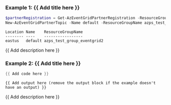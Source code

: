 ### Example 1: {{ Add title here }}
```powershell
$partnerRegistration = Get-AzEventGridPartnerRegistration -ResourceGroupName azps_test_group_eventgrid2 -Name azps-registration
New-AzEventGridPartnerTopic -Name default -ResourceGroupName azps_test_group_eventgrid2 -Location eastus -partnerRegistrationImmutableId $partnerRegistration.ImmutableId -Source "ContosoCorp.Accounts.User1" -ExpirationTimeIfNotActivatedUtc "2023-11-17T11:06:13.109Z" -PartnerTopicFriendlyDescription "Example description" -MessageForActivation "Example message for activation"
```

```output
Location Name    ResourceGroupName
-------- ----    -----------------
eastus   default azps_test_group_eventgrid2
```

{{ Add description here }}

### Example 2: {{ Add title here }}
```powershell
{{ Add code here }}
```

```output
{{ Add output here (remove the output block if the example doesn't have an output) }}
```

{{ Add description here }}

